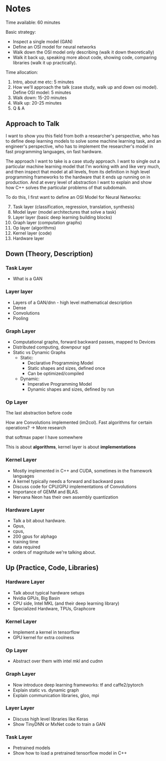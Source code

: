 # Notes

Time available: 60 minutes

Basic strategy:
- Inspect a single model (GAN)
- Define an OSI model for neural networks
- Walk down the OSI model only describing (walk it down theoretically)
- Walk it back up, speaking more about code, showing code, comparing libraries (walk it up practically).

Time allocation:

1. Intro, about me etc: 5 minutes
2. How we'll approach the talk (case study, walk up and down osi model). Define OSI model: 5 minutes
3. Walk down: 15-20 minutes
4. Walk up: 20-25 minutes
5. Q & A

## Approach to Talk

I want to show you this field from both a researcher's perspective, who has to
define deep learning models to solve some machine learning task, and an
engineer's perspective, who has to implement the researcher's model in fast
programming languages, on fast hardware.

The approach I want to take is a case study approach. I want to single out a
particular machine learning model that I'm working with and like very much, and
then inspect that model at all levels, from its definition in high level
programming frameworks to the hardware that it ends up running on in production.
And at every level of abstraction I want to explain and show how C++ solves the
particular problems of that subdomain.

To do this, I first want to define an OSI Model for Neural Networks:

7. Task layer (classification, regression, translation, synthesis)
6. Model layer (model architectures that solve a task)
5. Layer layer (basic deep learning building blocks)
4. Graph layer (computation graphs)
3. Op layer (algorithms)
2. Kernel layer (code)
1. Hardware layer

## Down (Theory, Description)

### Task Layer

- What is a GAN

### Layer layer

- Layers of a GAN/dnn - high level mathematical description
- Dense
- Convolutions
- Pooling

### Graph Layer

- Computational graphs, forward backward passes, mapped to Devices
- Distributed computing, downpour sgd
- Static vs Dynamic Graphs
  * Static:
    + Declarative Programming Model
    + Static shapes and sizes, defined once
    + Can be optimized/compiled
  * Dynamic:
    + Imperative Programming Model
    + Dynamic shapes and sizes, defined by run


### Op Layer

The last abstraction before code

How are Convolutions implemented (im2col). Fast algorithms for certain operations? -> More research

that softmax paper I have somewhere


This is about __algorithms__, kernel layer is about __implementations__

### Kernel Layer

- Mostly implemented in C++ and CUDA, sometimes in the framework languages
- A kernel typically needs a forward and backward pass
- Discuss code for CPU/GPU implementations of Convolutions
- Importance of GEMM and BLAS.
- Nervana Neon has their own assembly
quantization

### Hardware Layer

- Talk a bit about hardware.
- Gpus,
- cpus,
- 200 gpus for alphago
- training time
- data required
- orders of magnitude we're talking about.

## Up (Practice, Code, Libraries)

### Hardware Layer

- Talk about typical hardware setups
- Nvidia GPUs, Big Basin
- CPU side, Intel MKL (and their deep learning library)
- Specialized Hardware, TPUs, Graphcore

### Kernel Layer

- Implement a kernel in tensorflow
- GPU kernel for extra coolness

### Op Layer

- Abstract over them with intel mkl and cudnn

### Graph Layer

- Now introduce deep learning frameworks: tf and caffe2/pytorch
- Explain static vs. dynamic graph
- Explain communication libraries, gloo, mpi

### Layer Layer

- Discuss high level libraries like Keras
- Show TinyDNN or MxNet code to train a GAN

### Task Layer

- Pretrained models
- Show how to load a pretrained tensorflow model in C++
